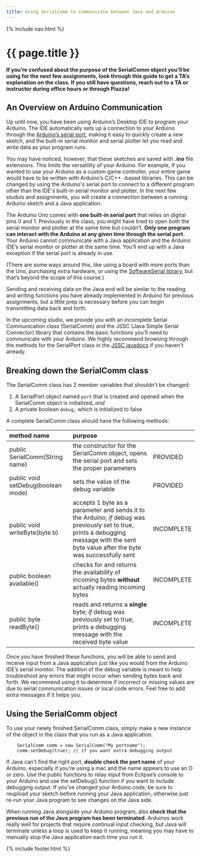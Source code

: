 ```yaml
---
title: Using SerialComm to Communicate between Java and Arduino
---
```

{% include nav.html %}

# {{ page.title }}

**If you’re confused about the purpose of the SerialComm object you’ll be using for the next few assignments, look through this guide to get a TA’s explanation on the class. If you still have questions, reach out to a TA or instructor during office hours or through Piazza!**

## An Overview on Arduino Communication

Up until now, you have been using Arduino’s Desktop IDE to program your Arduino. The
IDE automatically sets up a connection to your Arduino through the [Arduino’s serial port](https://www.arduino.cc/reference/en/language/functions/communication/serial/), making it easy to quickly create a new sketch, and the built-in serial monitor and serial plotter let you read and write data as your program runs.

You may have noticed, however, that these sketches are saved with **.ino** file extensions. This limits the versatility of your Arduino. For example, if you wanted to use your Arduino as a custom game controller, your entire game would have to be written with Arduino’s C/C++ -based libraries. This can be changed by using the Arduino's serial port to connect to a different program other than the IDE's built-in serial monitor and plotter. In the next few studios and assignments, you will create a connection between a running Arduino sketch and a Java application.

The Arduino Uno comes with **one built-in serial port** that relies on digital pins 0 and 1. Previously in the class, you might have tried to open both the serial monitor and plotter at the same time but couldn’t. **Only one program can interact with the Arduino at any given time through the serial port.** Your Arduino cannot communicate with a Java application and the Arduino IDE’s serial monitor or plotter at the same time. You’ll end up with a Java exception if the serial port is already in use.

(There are some ways around this, like using a board with more ports than the Uno, purchasing extra hardware, or using the [SoftwareSerial library](https://www.arduino.cc/en/Reference/SoftwareSerial), but that’s beyond the scope of this course.)

Sending and receiving data on the Java end will be similar to the reading and writing functions you have already implemented in Arduino for previous assignments, but a little prep is necessary before you can begin transmitting data back and forth.

In the upcoming studio, we provide you with an incomplete Serial Communication class (SerialComm) and the JSSC (Java Simple Serial Connector) library that contains the basic functions you’ll need to communicate with your Arduino. We highly recommend browsing through the methods for the SerialPort class in the [JSSC javadocs](https://classes.cec.wustl.edu/~SEAS-SVC-CSE132/jssc/javadoc/) if you haven't already.

## Breaking down the SerialComm class

The SerialComm class has 2 member variables that shouldn't be changed:

1. A SerialPort object named `port` that is created and opened when the SerialComm object is initialized, _and_
2. A private boolean `debug,` which is initialized to false

A complete SerialComm class should have the following methods:

| method name | purpose |          |
|:------------|:--------|:---------|
| public SerialComm(String name) | the constructor for the SerialComm object, opens the serial port and sets the proper parameters | PROVIDED |
| public void setDebug(boolean mode) | sets the value of the debug variable | PROVIDED |
| public void writeByte(byte b) | accepts 1 byte as a parameter and sends it to the Arduino; <i>if</i> debug was previously set to true, prints a debugging message with the sent byte value after the byte was successfully sent | INCOMPLETE |
| public boolean available() | checks for and returns the availability of incoming bytes <b>without</b> actually reading incoming bytes | INCOMPLETE |
| public byte readByte() | reads and returns a <b>single</b> byte; <i>if</i> debug was previously set to true, prints a debugging message with the received byte value | INCOMPLETE |

Once you have finished these functions, you will be able to send and receive input from a Java application just like you would from the Arduino IDE’s serial monitor. The addition of the debug variable is meant to help troubleshoot any errors that might occur when sending bytes back and forth. We recommend using it to determine if incorrect or missing values are due to serial communication issues or local code errors. Feel free to add extra messages if it helps you.

## Using the SerialComm object

To use your newly finished SerialComm class, simply make a new instance of the object in the class that you run as a Java application.

        SerialComm comm = new SerialComm("My portname");
        comm.setDebug(true); // if you want extra debugging output

If Java can't find the right port, **double check the port name** of your Arduino, especially if you’re using a mac and the name appears to use an O or zero. Use the public functions to relay input from Eclipse’s console to your Arduino and use the setDebug() function if you want to include debugging output. If you’ve changed your Arduino code, be sure to reupload your sketch before running your Java application, otherwise just re-run your Java program to see changes on the Java side.

When running Java alongside your Arduino program, also **check that the previous run of the Java program has been terminated**. Arduinos work really well for projects that require continual input checking, but Java will terminate unless a loop is used to keep it running, meaning you may have to manually stop the Java application each time you run it.

{% include footer.html %}
